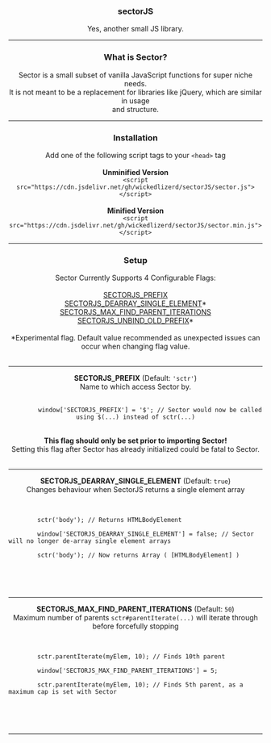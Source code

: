 <div align='center'>
	<h3>sectorJS</h3>
	<span>Yes, another small JS library.</span>
	<hr>
	<h3>What is Sector?</h3>
	<p>
		Sector is a small subset of vanilla JavaScript functions for super niche needs.<br>
		It is not meant to be a replacement for libraries like jQuery, which are similar in usage<br>
		and structure.
	</p>
	<hr>
	<h3>Installation</h3>
	<span>Add one of the following script tags to your <code>&lt;head&gt;</code> tag</span><br><br>
	<span><b>Unminified Version</b></span><br>
	<code>&lt;script src=&quot;https://cdn.jsdelivr.net/gh/wickedlizerd/sectorJS/sector.js&quot;&gt;&lt;/script&gt;</code><br><br>
	<span><b>Minified Version</b></span><br>
	<code>&lt;script src=&quot;https://cdn.jsdelivr.net/gh/wickedlizerd/sectorJS/sector.min.js&quot;&gt;&lt;/script&gt;</code><br>
	<hr>
	<h3>Setup</h3>
    <span>Sector Currently Supports 4 Configurable Flags:</span><br><br>
    <a href="#SECTORJS_PREFIX">SECTORJS_PREFIX</a><br>
    <a href="#SECTORJS_DEARRAY_SINGLE_ELEMENT">SECTORJS_DEARRAY_SINGLE_ELEMENT</a>*<br>
    <a href="#">SECTORJS_MAX_FIND_PARENT_ITERATIONS</a><br>
    <a href="#">SECTORJS_UNBIND_OLD_PREFIX</a>*<br><br>
    <span>*Experimental flag. Default value recommended as unexpected issues can occur when changing flag value.</span><br><br>
    <hr>
    <span id="SECTORJS_PREFIX"><b>SECTORJS_PREFIX</b> (Default: <code>'sctr'</code>)</span><br>
    <span>Name to which access Sector by.</span><br><br>
    <code class="language-js">
    	window['SECTORJS_PREFIX'] = '$'; // Sector would now be called using $(...) instead of sctr(...)
    </code><br><br>
    <span><b>This flag should only be set prior to importing Sector!</b><br>Setting this flag after Sector has already initialized could be fatal to Sector.</span><br><br>
    <hr>
    <span id="SECTORJS_DEARRAY_SINGLE_ELEMENT"><b>SECTORJS_DEARRAY_SINGLE_ELEMENT</b> (Default: <code>true</code>)</span><br>
    <span>Changes behaviour when SectorJS returns a single element array</span><br><br>
    <div align='left'>
    	<pre><code class="language-js">
        sctr('body'); // Returns HTMLBodyElement<br>
    	window['SECTORJS_DEARRAY_SINGLE_ELEMENT'] = false; // Sector will no longer de-array single element arrays<br>
        sctr('body'); // Now returns Array ( [HTMLBodyElement] )
    	</code></pre>
    </div><br><br>
    <hr>
    <span id="SECTORJS_MAX_FIND_PARENT_ITERATIONS"><b>SECTORJS_MAX_FIND_PARENT_ITERATIONS</b> (Default: <code>50</code>)</span><br>
    <span>Maximum number of parents <code>sctr#parentIterate(...)</code> will iterate through before forcefully stopping</span><br><br>
    <div align='left'>
    	<pre><code class="language-js">
		sctr.parentIterate(myElem, 10); // Finds 10th parent<br>
    	window['SECTORJS_MAX_FIND_PARENT_ITERATIONS'] = 5;<br>
		sctr.parentIterate(myElem, 10); // Finds 5th parent, as a maximum cap is set with Sector
    	</code></pre>
    </div><br><br>
    <hr>
</div>

